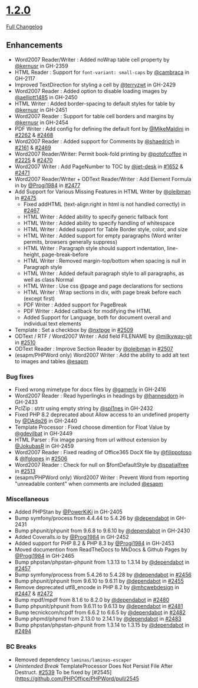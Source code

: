 # [1.2.0](https://github.com/PHPOffice/PHPWord/tree/1.2.0)

[Full Changelog](https://github.com/PHPOffice/PHPWord/compare/1.1.0...1.2.0)

## Enhancements

- Word2007 Reader/Writer : Added noWrap table cell property by [@kernusr](https://github.com/kernusr) in GH-2359
- HTML Reader : Support for `font-variant: small-caps` by [@cambraca](https://github.com/cambraca) in GH-2117
- Improved TextDirection for styling a cell by [@terryzwt](https://github.com/terryzwt) in GH-2429
- Word2007 Reader : Added option to disable loading images by [@aelliott1485](https://github.com/aelliott1485) in GH-2450
- HTML Writer : Added border-spacing to default styles for table by [@kernusr](https://github.com/kernusr) in GH-2451
- Word2007 Reader : Support for table cell borders and margins by [@kernusr](https://github.com/kernusr) in GH-2454
- PDF Writer : Add config for defining the default font by [@MikeMaldini](https://github.com/MikeMaldini) in [#2262](https://github.com/PHPOffice/PHPWord/pull/2262) & [#2468](https://github.com/PHPOffice/PHPWord/pull/2468)
- Word2007 Reader : Added support for Comments by [@shaedrich](https://github.com/shaedrich) in [#2161](https://github.com/PHPOffice/PHPWord/pull/2161) & [#2469](https://github.com/PHPOffice/PHPWord/pull/2469)
- Word2007 Reader/Writer: Permit book-fold printing by [@potofcoffee](https://github.com/potofcoffee) in [#2225](https://github.com/PHPOffice/PHPWord/pull/2225) & [#2470](https://github.com/PHPOffice/PHPWord/pull/2470)
- Word2007 Writer : Add PageNumber to TOC by [@jet-desk](https://github.com/jet-desk) in [#1652](https://github.com/PHPOffice/PHPWord/pull/1652) & [#2471](https://github.com/PHPOffice/PHPWord/pull/2471)
- Word2007 Reader/Writer + ODText Reader/Writer : Add Element Formula in  by [@Progi1984](https://github.com/Progi1984) in [#2477](https://github.com/PHPOffice/PHPWord/pull/2477)
- Add Support for Various Missing Features in HTML Writer by [@oleibman](https://github.com/oleibman) in [#2475](https://github.com/PHPOffice/PHPWord/pull/2475)
  - Fixed addHTML (text-align:right in html is not handled correctly) in [#2467](https://github.com/PHPOffice/PHPWord/pull/2467)
  - HTML Writer : Added ability to specify generic fallback font 
  - HTML Writer : Added ability to specify handling of whitespace
  - HTML Writer : Added support for Table Border style, color, and size
  - HTML Writer : Added support for empty paragraphs (Word writer permits, browsers generally suppress)
  - HTML Writer : Paragraph style should support indentation, line-height, page-break-before
  - HTML Writer : Removed margin-top/bottom when spacing is null in Paragraph style
  - HTML Writer : Added default paragraph style to all paragraphs, as well as class Normal
  - HTML Writer : Use css @page and page declarations for sections
  - HTML Writer : Wrap sections in div, with page break before each (except first)
  - PDF Writer : Added support for PageBreak
  - PDF Writer : Added callback for modifying the HTML
  - Added Support for Language, both for document overall and individual text elements
- Template : Set a checkbox by [@nxtpge](https://github.com/nxtpge) in [#2509](https://github.com/PHPOffice/PHPWord/pull/2509)
- ODText / RTF / Word2007 Writer : Add field FILENAME by [@milkyway-git](https://github.com/milkyway-git) in [#2510](https://github.com/PHPOffice/PHPWord/pull/2510)
- ODText Reader : Improve Section Reader by [@oleibman](https://github.com/oleibman) in [#2507](https://github.com/PHPOffice/PHPWord/pull/2507)
- (esapm/PHPWord only) Word2007 Writer : Add the ability to add alt text to images and tables [@esapm](https://github.com/esapm)

### Bug fixes

- Fixed wrong mimetype for docx files by [@gamerlv](https://github.com/gamerlv) in GH-2416
- Word2007 Reader : Read hyperlingks in headings by [@hannesdorn](https://github.com/hannesdorn) in GH-2433
- PclZip : strtr using empty string by [@spl1nes](https://github.com/spl1nes) in GH-2432
- Fixed PHP 8.2 deprecated about Allow access to an undefined property by [@DAdq26](https://github.com/DAdq26) in GH-2440
- Template Processor : Fixed choose dimention for Float Value by [@gdevilbat](https://github.com/gdevilbat) in GH-2449
- HTML Parser : Fix image parsing from url without extension by [@JokubasR](https://github.com/JokubasR) in GH-2459
- Word2007 Reader : Fixed reading of Office365 DocX file by [@filippotoso](https://github.com/filippotoso) & [@lfglopes](https://github.com/lfglopes) in [#2506](https://github.com/PHPOffice/PHPWord/pull/2506)
- Word2007 Reader : Check for null on $fontDefaultStyle by [@spatialfree](https://github.com/spatialfree) in [#2513](https://github.com/PHPOffice/PHPWord/pull/2513)
- (esapm/PHPWord only) Word2007 Writer : Prevent Word from reporting "unreadable content" when comments are included [@esapm](https://github.com/esapm)

### Miscellaneous

- Added PHPStan by [@PowerKiKi](https://github.com/PowerKiKi) in GH-2405
- Bump symfony/process from 4.4.44 to 5.4.26 by [@dependabot](https://github.com/dependabot) in GH-2431
- Bump phpunit/phpunit from 9.6.8 to 9.6.10 by [@dependabot](https://github.com/dependabot) in GH-2430
- Added Coveralls.io by [@Progi1984](https://github.com/Progi1984) in GH-2452
- Added support for PHP 8.2 & PHP 8.3 by [@Progi1984](https://github.com/Progi1984) in GH-2453
- Moved documention from ReadTheDocs to MkDocs & Github Pages by [@Progi1984](https://github.com/Progi1984) in GH-2465
- Bump phpstan/phpstan-phpunit from 1.3.13 to 1.3.14 by [@dependabot](https://github.com/dependabot) in [#2457](https://github.com/PHPOffice/PHPWord/pull/2457)
- Bump symfony/process from 5.4.26 to 5.4.28 by [@dependabot](https://github.com/dependabot) in [#2456](https://github.com/PHPOffice/PHPWord/pull/2456)
- Bump phpunit/phpunit from 9.6.10 to 9.6.11 by [@dependabot](https://github.com/dependabot) in [#2455](https://github.com/PHPOffice/PHPWord/pull/2455)
- Remove deprecated utf8_encode in PHP 8.2 by [@mhcwebdesign](https://github.com/mhcwebdesign) in [#2447](https://github.com/PHPOffice/PHPWord/pull/2447) & [#2472](https://github.com/PHPOffice/PHPWord/pull/2472)
- Bump mpdf/mpdf from 8.1.6 to 8.2.0 by [@dependabot](https://github.com/dependabot) in [#2480](https://github.com/PHPOffice/PHPWord/pull/2480)
- Bump phpunit/phpunit from 9.6.11 to 9.6.13 by [@dependabot](https://github.com/dependabot) in [#2481](https://github.com/PHPOffice/PHPWord/pull/2481)
- Bump tecnickcom/tcpdf from 6.6.2 to 6.6.5 by [@dependabot](https://github.com/dependabot) in [#2482](https://github.com/PHPOffice/PHPWord/pull/2482)
- Bump phpmd/phpmd from 2.13.0 to 2.14.1 by [@dependabot](https://github.com/dependabot) in [#2483](https://github.com/PHPOffice/PHPWord/pull/2483)
- Bump phpstan/phpstan-phpunit from 1.3.14 to 1.3.15 by [@dependabot](https://github.com/dependabot) in [#2494](https://github.com/PHPOffice/PHPWord/pull/2494)


### BC Breaks
- Removed dependency `laminas/laminas-escaper`
- *Unintended Break* TemplateProcessor Does Not Persist File After Destruct. [#2539](https://github.com/PHPOffice/PHPWord/issues/2539) To be fixed by [#2545](https://github.com/PHPOffice/PHPWord/pull/2545
